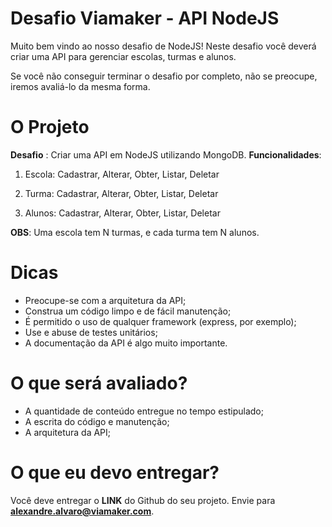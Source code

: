 
# Desafio Viamaker - API NodeJS

Muito bem vindo ao nosso desafio de NodeJS! Neste desafio você deverá criar uma API para gerenciar escolas, turmas e alunos.

Se você não conseguir terminar o desafio por completo, não se preocupe, iremos avaliá-lo da mesma forma.

# O Projeto
**Desafio** : Criar uma API em NodeJS utilizando MongoDB.
**Funcionalidades**: 
1) Escola: Cadastrar, Alterar, Obter, Listar, Deletar

2) Turma: Cadastrar, Alterar, Obter, Listar, Deletar

3) Alunos: Cadastrar, Alterar, Obter, Listar, Deletar

**OBS**: Uma escola tem N turmas, e cada turma tem N alunos.

# Dicas
- Preocupe-se com a arquitetura da API;
- Construa um código limpo e de fácil manutenção;
- É permitido o uso de qualquer framework (express, por exemplo);
- Use e abuse de testes unitários;
- A documentação da API é algo muito importante.

# O que será avaliado?
- A quantidade de conteúdo entregue no tempo estipulado;
- A escrita do código e manutenção;
- A arquitetura da API;

# O que eu devo entregar?
Você deve entregar o **LINK** do Github do seu projeto. Envie para **[alexandre.alvaro@viamaker.com](mailto:alexandre.alvaro@viamaker.com)**.
